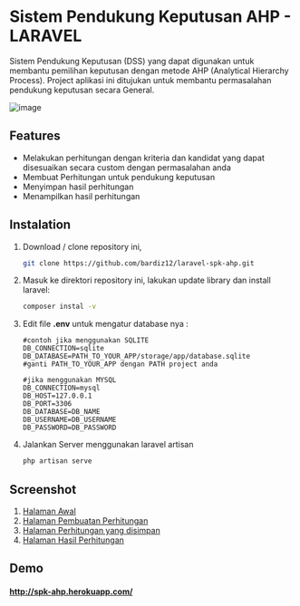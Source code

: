 # Sistem Pendukung Keputusan AHP - LARAVEL
Sistem Pendukung Keputusan (DSS) yang dapat digunakan untuk membantu pemilihan keputusan dengan metode AHP (Analytical Hierarchy Process). Project aplikasi ini ditujukan untuk membantu permasalahan pendukung keputusan secara General.

![image](https://user-images.githubusercontent.com/25524265/68144265-dca39a80-ff65-11e9-87a0-afb03b564ac6.png)


## Features
* Melakukan perhitungan dengan kriteria dan kandidat yang dapat disesuaikan secara custom dengan permasalahan anda
* Membuat Perhitungan untuk pendukung keputusan
* Menyimpan hasil perhitungan
* Menampilkan hasil perhitungan

## Instalation
1. Download / clone repository ini,
    ```bash
    git clone https://github.com/bardiz12/laravel-spk-ahp.git
    ```
2. Masuk ke direktori repository ini, lakukan update library dan install laravel:
    ```bash
    composer instal -v
    ```
3. Edit file __.env__ untuk mengatur database nya :
    ```
    #contoh jika menggunakan SQLITE
    DB_CONNECTION=sqlite
    DB_DATABASE=PATH_TO_YOUR_APP/storage/app/database.sqlite
    #ganti PATH_TO_YOUR_APP dengan PATH project anda

    #jika menggunakan MYSQL
    DB_CONNECTION=mysql
    DB_HOST=127.0.0.1
    DB_PORT=3306
    DB_DATABASE=DB_NAME
    DB_USERNAME=DB_USERNAME
    DB_PASSWORD=DB_PASSWORD
    ```
4. Jalankan Server menggunakan laravel artisan
    ```bash
    php artisan serve
    ```

## Screenshot
1. <a href="https://user-images.githubusercontent.com/25524265/68144265-dca39a80-ff65-11e9-87a0-afb03b564ac6.png" target="_blank">Halaman Awal</a>
2. <a href="https://user-images.githubusercontent.com/25524265/68144440-41f78b80-ff66-11e9-870a-d56655c7ccb1.png" target="_blank">Halaman Pembuatan Perhitungan</a>
2. <a href="https://user-images.githubusercontent.com/25524265/68144476-5fc4f080-ff66-11e9-9467-1b970fdd6dcd.png" target="_blank">Halaman Perhitungan yang disimpan</a>
2. <a href="https://user-images.githubusercontent.com/25524265/68144543-82570980-ff66-11e9-810f-e574a8b431bf.png" target="_blank">Halaman Hasil Perhitungan</a>

## Demo
#### <a href="http://spk-ahp.herokuapp.com/" target="_blank">http://spk-ahp.herokuapp.com/</a>

